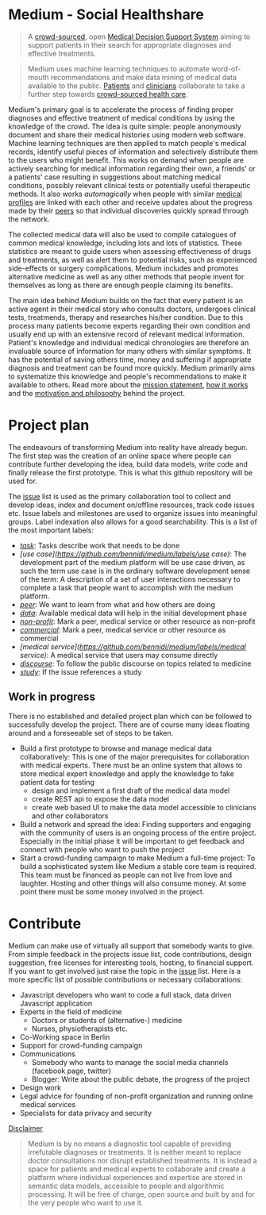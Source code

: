 Medium - Social Healthshare
======
> A [crowd-sourced](https://github.com/bennidi/medium/wiki/Crowdsourcing), open [Medical Decision Support System](https://github.com/bennidi/medium/wiki/Glossary#medical-decision-support-system) aiming to support patients in their search for appropriate diagnoses and effective treatments.

> Medium uses machine learning techniques to automate word-of-mouth recommendations and make data mining of medical data available to the public. [Patients](http://github.com/bennidi/medium/wiki/How-it-works#patients) and [clinicians](http://github.com/bennidi/medium/wiki/How-it-works#clinicians) collaborate to take a further step towards [crowd-sourced health care](https://github.com/bennidi/medium/wiki/Crowdsourcing#crowdsourced-health-care).

Medium's primary goal is to accelerate the process of finding proper diagnoses and effective treatment of medical conditions by using the knowledge of the crowd. The idea is quite simple: people anonymously document and share their medical histories using modern web software. Machine learning techniques are then applied to match people's medical records, identify useful pieces of information and selectively distribute them to the users who might benefit. This works on demand when people are actively searching for medical information regarding their own, a friends' or a patients' case resulting in suggestions about matching medical conditions, possibly relevant clinical tests or potentially useful therapeutic methods. It also works _automagically_ when people with similar [medical profiles](https://github.com/bennidi/medium/wiki/Medical-Profiles) are linked with each other and receive updates about the progress made by their [peers](https://github.com/bennidi/medium/wiki/Medical-Profiles#medical-buddies) so that individual discoveries quickly spread through the network.

The collected medical data will also be used to compile catalogues of common medical knowledge, including lots and lots of statistics. These statistics are meant to guide users when assessing effectiveness of drugs and treatments, as well as alert them to potential risks, such as experienced side-effects or surgery complications. Medium includes and promotes alternative medicine as well as any other methods that people invent for themselves as long as there are enough people claiming its benefits.

The main idea behind Medium builds on the fact that every patient is an active agent in their medical story who consults doctors, undergoes clinical tests, treatmends, therapy and researches his/her condition. Due to this process many patients become experts regarding their own condition and usually end up with an extensive record of relevant medical information. Patient's knowledge and individual medical chronologies are therefore an invaluable source of information for many others with similar symptoms. It has the potential of saving others time, money and suffering if appropriate diagnosis and treatment can be found more quickly. Medium primarily aims to systematize this knowledge and people's recommendations to make it available to others. Read more about the [mission statement](http://github.com/bennidi/medium/wiki/Mission-Statement), [how it works](http://github.com/bennidi/medium/wiki/How-it-works) and the [motivation and philosophy](http://github.com/bennidi/medium/Motivation-and-Philosophy) behind the project.



# Project plan
The endeavours of transforming Medium into reality have already begun. The first step was the creation of an online space where people can contribute further developing the idea, build data models, write code and finally release the first prototype. This is what this github repository will be used for.

The [issue](https://github.com/bennidi/medium/issues) list is used as the primary collaboration tool to collect and develop ideas, index and document on/offline resources, track code issues etc. Issue labels and milestones are used to organize issues into meaningful groups. Label indexation also allows for a good searchability. This is a list of the most important labels:
 + *[task](https://github.com/bennidi/medium/labels/task)*: Tasks describe work that needs to be done
 + *[use case](https://github.com/bennidi/medium/labels/use case)*: The development part of the medium platform will be use case driven, as such the term use case is in the ordinary software development sense of the term: A description of a set of user interactions necessary to complete a task that people want to accomplish with the medium platform.
 + *[peer](https://github.com/bennidi/medium/labels/peer)*: We want to learn from what and how others are doing
 + *[data](https://github.com/bennidi/medium/labels/data)*: Available medical data will help in the initial development phase
 + *[non-profit](https://github.com/bennidi/medium/labels/non-profit)*: Mark a peer, medical service or other resource as non-profit
 + *[commercial](https://github.com/bennidi/medium/labels/commercial)*: Mark a peer, medical service or other resource as commercial
 + *[medical service](https://github.com/bennidi/medium/labels/medical service)*: A medical service that users may consume directly
 + *[discourse](https://github.com/bennidi/medium/labels/discourse)*: To follow the public discourse on topics related to medicine
 + *[study](https://github.com/bennidi/medium/labels/study)*: If the issue references a study

## Work in progress
There is no established and detailed project plan which can be followed to successfully develop the project. There are of course many ideas floating around and a foreseeable set of steps to be taken.

* Build a first prototype to browse and manage medical data collaboratively: This is one of the major prerequisites for collaboration with medical experts. There must be an online system that allows to store medical expert knowledge and apply the knowledge to fake patient data for testing
  * design and implement a first draft of the medical data model
  * create REST api to expose the data model
  * create web based UI to make the data model accessible to clinicians and other collaborators
* Build a network and spread the idea: Finding supporters and engaging with the community of users is an ongoing process of the entire project. Especially in the initial phase it will be important to get feedback and connect with people who want to push the project
* Start a crowd-funding campaign to make Medium a full-time project: To build a sophisticated system like Medium a stable core team is required. This team must be financed as people can not live from love and laughter. Hosting and other things will also consume money. At some point there must be some money involved in the project.

# Contribute
Medium can make use of virtually all support that somebody wants to give. From simple feedback in the projects issue list, code contributions, design suggestion, free licenses for interesting tools, hosting, to financial support. If you want to get involved just raise the topic in the [issue](https://github.com/bennidi/medium/issues) list. Here is a more specific list of possible contributions or necessary collaborations:

+ Javascript developers who want to code a full stack, data driven Javascript application
+ Experts in the field of medicine
  + Doctors or students of (alternative-) medicine
  + Nurses, physiotherapists etc.
+ Co-Working space in Berlin
+ Support for crowd-funding campaign
+ Communications
  + Somebody who wants to manage the social media channels (facebook page, twitter)
  + Blogger: Write about the public debate, the progress of the project
+ Design work
+ Legal advice for founding of non-profit organization and running online medical services
+ Specialists for data privacy and security


[Disclaimer](http://github.com/bennidi/medium/wiki/Disclaimer)
> Medium is by no means a diagnostic tool capable of providing irrefutable diagnoses or treatments. It is neither meant to replace doctor consultations nor disrupt established treatments. It is instead a space for patients and medical experts to collaborate and create a platform where individual experiences and expertise are stored in semantic data models, accessible to people and algorithmic processing. It will be free of charge, open source and built by and for the very people who want to use it.

